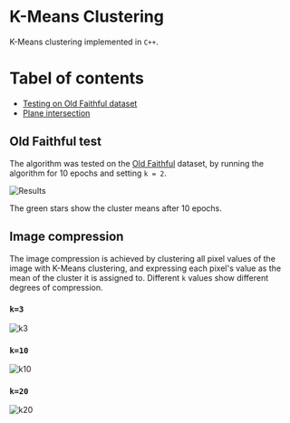 # K-Means Clustering
K-Means clustering implemented in `C++`.

# Tabel of contents
- [Testing on Old Faithful dataset](#Old-faithful-test)
- [Plane intersection](#Image-compression)

## Old Faithful test
The algorithm was tested on the [Old Faithful](https://gist.github.com/curran/4b59d1046d9e66f2787780ad51a1cd87) dataset, by running the algorithm for 10 epochs and setting `k = 2`.

![Results](https://user-images.githubusercontent.com/50104866/147732730-7b57fc9d-6a0d-4167-9edf-f90eee04e476.png)

The green stars show the cluster means after 10 epochs.

## Image compression

The image compression is achieved by clustering all pixel values of the image with K-Means clustering, and expressing each pixel's value as the mean of the cluster it is assigned to. Different `k` values show different degrees of compression.

### `k=3`
![k3](https://user-images.githubusercontent.com/50104866/147826186-b160e4ee-27f7-4ede-8666-3de4c8e68795.png)

### `k=10`
![k10](https://user-images.githubusercontent.com/50104866/147826188-c05b83d3-21bc-4a1d-8572-805097fd7289.png)

### `k=20`
![k20](https://user-images.githubusercontent.com/50104866/147826189-8bc435d0-a206-4d23-93e7-751e628d35cb.png)
